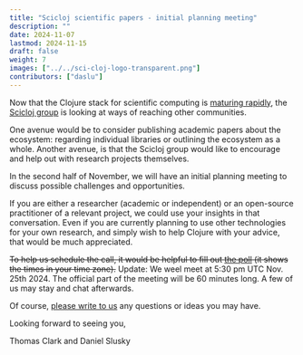 ```yaml
---
title: "Scicloj scientific papers - initial planning meeting"
description: ""
date: 2024-11-07
lastmod: 2024-11-15
draft: false
weight: 7
images: ["../../sci-cloj-logo-transparent.png"]
contributors: ["daslu"]
---
```


Now that the Clojure stack for scientific computing is [maturing rapidly](https://www.youtube.com/watch?v=_D5d6Ls6pBw), the [Scicloj group](https://scicloj.github.io/) is looking at ways of reaching other communities.

One avenue would be to consider publishing academic papers about the ecosystem: regarding individual libraries or outlining the ecosystem as a whole. Another avenue, is that the Scicloj group would like to encourage and help out with research projects themselves.

In the second half of November, we will have an initial planning meeting to discuss possible challenges and opportunities.

If you are either a researcher (academic or independent) or an open-source practitioner of a relevant project, we could use your insights in that conversation. Even if you are currently planning to use other technologies for your own research, and simply wish to help Clojure with your advice, that would be much appreciated.

~~To help us schedule the call, it would be helpful to fill out [the poll](https://tallycal.com/p/4170400) (it shows the times in your time zone).~~
Update: We weel meet at 5:30 pm UTC Nov. 25th 2024. The official part of the meeting will be 60 minutes long. A few of us may stay and chat afterwards.

Of course, [please write to us](https://scicloj.github.io/docs/community/contact/) any questions or ideas you may have.

Looking forward to seeing you,

Thomas Clark and Daniel Slusky

